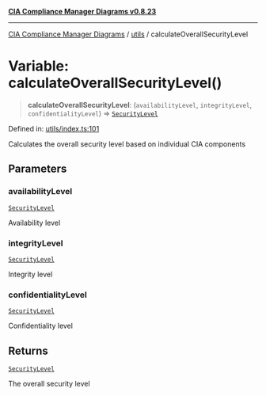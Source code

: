 [**CIA Compliance Manager Diagrams v0.8.23**](../../README.md)

***

[CIA Compliance Manager Diagrams](../../modules.md) / [utils](../README.md) / calculateOverallSecurityLevel

# Variable: calculateOverallSecurityLevel()

> **calculateOverallSecurityLevel**: (`availabilityLevel`, `integrityLevel`, `confidentialityLevel`) => [`SecurityLevel`](../../types/cia/type-aliases/SecurityLevel.md)

Defined in: [utils/index.ts:101](https://github.com/Hack23/cia-compliance-manager/blob/55488ba3ac0003e4435eb3634b6ab6e9b8b05a9b/src/utils/index.ts#L101)

Calculates the overall security level based on individual CIA components

## Parameters

### availabilityLevel

[`SecurityLevel`](../../types/cia/type-aliases/SecurityLevel.md)

Availability level

### integrityLevel

[`SecurityLevel`](../../types/cia/type-aliases/SecurityLevel.md)

Integrity level

### confidentialityLevel

[`SecurityLevel`](../../types/cia/type-aliases/SecurityLevel.md)

Confidentiality level

## Returns

[`SecurityLevel`](../../types/cia/type-aliases/SecurityLevel.md)

The overall security level
